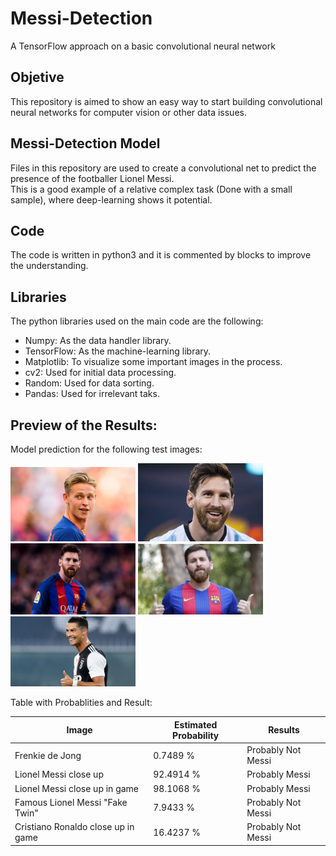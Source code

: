 # Messi-Detection
A TensorFlow approach on a basic convolutional neural network

## Objetive
This repository is aimed to show an easy way to start building convolutional neural networks for computer vision or other data issues.

## Messi-Detection Model
Files in this repository are used to create a convolutional net to predict the presence of the footballer Lionel Messi. <br />
This is a good example of a relative complex task (Done with a small sample), where deep-learning shows it potential. <br />

## Code
The code is written in python3 and it is commented by blocks to improve the understanding. <br />

## Libraries
The python libraries used on the main code are the following: <br />
* Numpy: As the data handler library. <br />
* TensorFlow: As the machine-learning library. <br />
* Matplotlib: To visualize some important images in the process. <br />
* cv2: Used for initial data processing.<br />
* Random: Used for data sorting.<br />
* Pandas: Used for irrelevant taks. <br />

## Preview of the Results:
Model prediction for the following test images: <br />

<img src="Validation Data/Validation/Frenkie.jpeg" width="200"/> 
<img src="Validation Data/Validation/Messi close up.jpg" width="200"/>
<img src="Validation Data/Validation/Messi in game.jpg" width="200"/> 
<img src="Validation Data/Validation/Fake Twin.jpg" width="200"/>
<img src="Validation Data/Validation/cr7.jpg" width="200"/>

Table with Probablities and Result: <br />

Image                              | Estimated Probability | Results
---------------------------------- | --------------------- | ------------------
Frenkie de Jong                    |        0.7489 %       | Probably Not Messi
Lionel Messi close up              |       92.4914 %       | Probably Messi
Lionel Messi close up in game      |       98.1068 %       | Probably Messi
Famous Lionel Messi "Fake Twin"    |        7.9433 %       | Probably Not Messi
Cristiano Ronaldo close up in game |       16.4237 %       | Probably Not Messi

